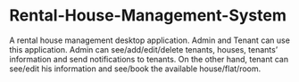 # Rental-House-Management-System
A rental house management desktop application. Admin and Tenant can use this application. Admin can see/add/edit/delete tenants, houses, tenants’ information and send notifications to tenants. On the other hand, tenant can see/edit his information and see/book the available house/flat/room.
